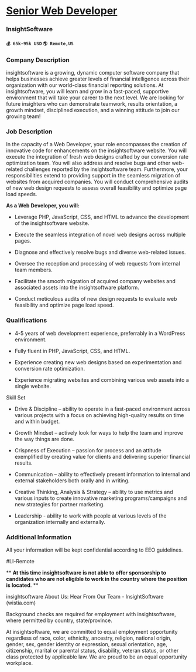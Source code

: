 # [Senior Web Developer](https://www.remotewlb.com/apply/senior-web-developer-39383)  
### InsightSoftware  
#### `💰 65k-95k USD` `🌎 Remote,US`  

### Company Description

insightsoftware is a growing, dynamic computer software company that helps businesses achieve greater levels of financial intelligence across their organization with our world-class financial reporting solutions. At insightsoftware, you will learn and grow in a fast-paced, supportive environment that will take your career to the next level. We are looking for future insighters who can demonstrate teamwork, results orientation, a growth mindset, disciplined execution, and a winning attitude to join our growing team!

### Job Description

In the capacity of a Web Developer, your role encompasses the creation of innovative code for enhancements on the insightsoftware website. You will execute the integration of fresh web designs crafted by our conversion rate optimization team. You will also address and resolve bugs and other web-related challenges reported by the insightsoftware team. Furthermore, your responsibilities extend to providing support in the seamless migration of websites from acquired companies. You will conduct comprehensive audits of new web design requests to assess overall feasibility and optimize page load speeds.

**As a Web Developer, you will:**

  * Leverage PHP, JavaScript, CSS, and HTML to advance the development of the insightsoftware website. 

  * Execute the seamless integration of novel web designs across multiple pages. 

  * Diagnose and effectively resolve bugs and diverse web-related issues. 

  * Oversee the reception and processing of web requests from internal team members. 

  * Facilitate the smooth migration of acquired company websites and associated assets into the insightsoftware platform. 

  * Conduct meticulous audits of new design requests to evaluate web feasibility and optimize page load speed. 

### Qualifications

  * 4-5 years of web development experience, preferrably in a WordPress environment. 

  * Fully fluent in PHP, JavaScript, CSS, and HTML. 

  * Experience creating new web designs based on experimentation and conversion rate optimization. 

  * Experience migrating websites and combining various web assets into a single website. 

Skill Set

  * Drive & Discipline – ability to operate in a fast-paced environment across various projects with a focus on achieving high-quality results on time and within budget. 

  * Growth Mindset – actively look for ways to help the team and improve the way things are done. 

  * Crispness of Execution – passion for process and an attitude exemplified by creating value for clients and delivering superior financial results. 

  * Communication – ability to effectively present information to internal and external stakeholders both orally and in writing. 

  * Creative Thinking, Analysis & Strategy – ability to use metrics and various inputs to create innovative marketing programs/campaigns and new strategies for partner marketing. 

  * Leadership - ability to work with people at various levels of the organization internally and externally. 

### Additional Information

All your information will be kept confidential according to EEO guidelines.

#LI-Remote

** **At this time insightsoftware is not able to offer sponsorship to candidates who are not eligible to work in the country where the position is located**. **

insightsoftware About Us: Hear From Our Team - InsightSoftware (wistia.com)

Background checks are required for employment with insightsoftware, where permitted by country, state/province.

At insightsoftware, we are committed to equal employment opportunity regardless of race, color, ethnicity, ancestry, religion, national origin, gender, sex, gender identity or expression, sexual orientation, age, citizenship, marital or parental status, disability, veteran status, or other class protected by applicable law. We are proud to be an equal opportunity workplace.

